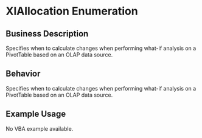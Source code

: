 # XlAllocation Enumeration

## Business Description
Specifies when to calculate changes when performing what-if analysis on a PivotTable based on an OLAP data source.

## Behavior
Specifies when to calculate changes when performing what-if analysis on a PivotTable based on an OLAP data source.

## Example Usage
No VBA example available.